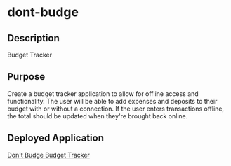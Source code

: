 # dont-budge

## Description
Budget Tracker

## Purpose
Create a budget tracker application to allow for offline access and functionality. The user will be able to add expenses and deposits to their budget with or without a connection. If the user enters transactions offline, the total should be updated when they're brought back online.

## Deployed Application
[Don't Budge Budget Tracker](https://sumwillrodt.github.io/dont-budge/)